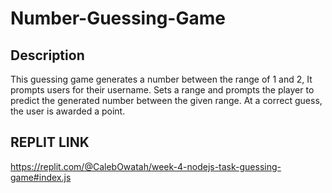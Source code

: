 # Number-Guessing-Game

## Description
This guessing game generates a number between the range of 1 and 2, It prompts users for their username.
Sets a range and prompts the player to predict the generated number between the given range. At a correct guess, the user is awarded a point.

## REPLIT LINK

https://replit.com/@CalebOwatah/week-4-nodejs-task-guessing-game#index.js
